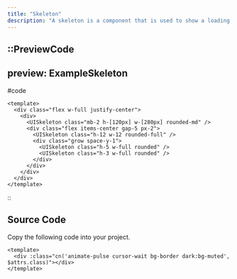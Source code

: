```yaml
---
title: "Skeleton"
description: "A skeleton is a component that is used to show a loading state for a component."
---
```


::PreviewCode
---
preview: ExampleSkeleton
---
#code

```vue 
<template>
  <div class="flex w-full justify-center">
    <div>
      <UISkeleton class="mb-2 h-[120px] w-[280px] rounded-md" />
      <div class="flex items-center gap-5 px-2">
        <UISkeleton class="h-12 w-12 rounded-full" />
        <div class="grow space-y-1">
          <UISkeleton class="h-5 w-full rounded" />
          <UISkeleton class="h-3 w-full rounded" />
        </div>
      </div>
    </div>
  </div>
</template>
```
::

## Source Code

Copy the following code into your project.

```vue
<template>
  <div :class="cn('animate-pulse cursor-wait bg-border dark:bg-muted', $attrs.class)"></div>
</template>
```
